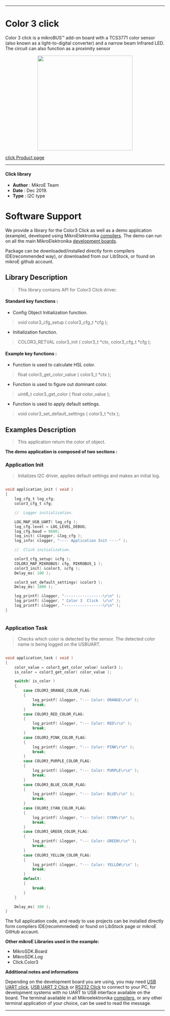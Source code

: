 
 

---
# Color 3 click

Color 3 click is a mikroBUS™ add-on board with a TCS3771 color sensor (also known as a light-to-digital converter) and a narrow beam Infrared LED. The circuit can also function as a proximity sensor

<p align="center">
  <img src="https://download.mikroe.com/images/click_for_ide/color3_click.png" height=300px>
</p>

[click Product page](https://www.mikroe.com/color-3-click)

---


#### Click library 

- **Author**        : MikroE Team
- **Date**          : Dec 2019.
- **Type**          : I2C type


# Software Support

We provide a library for the Color3 Click 
as well as a demo application (example), developed using MikroElektronika 
[compilers](https:///shop.mikroe.com/compilers). 
The demo can run on all the main MikroElektronika [development boards](https:///shop.mikroe.com/development-boards).

Package can be downloaded/installed directly form compilers IDE(recommended way), or downloaded from our LibStock, or found on mikroE github account. 

## Library Description

> This library contains API for Color3 Click driver.

#### Standard key functions :

- Config Object Initialization function.
> void color3_cfg_setup ( color3_cfg_t *cfg ); 
 
- Initialization function.
> COLOR3_RETVAL color3_init ( color3_t *ctx, color3_cfg_t *cfg );

#### Example key functions :

- Function is used to calculate HSL color.
> float color3_get_color_value ( color3_t *ctx );
 
- Function is used to figure out dominant color.
> uint8_t color3_get_color ( float color_value );

- Function is used to apply default settings.
> void color3_set_default_settings ( color3_t *ctx );

## Examples Description

> This application return the color of object.

**The demo application is composed of two sections :**

### Application Init 

> Initalizes I2C driver, applies default settings and makes an initial log.

```c

void application_init ( void )
{
    log_cfg_t log_cfg;
    color3_cfg_t cfg;

    //  Logger initialization.

    LOG_MAP_USB_UART( log_cfg );
    log_cfg.level = LOG_LEVEL_DEBUG;
    log_cfg.baud = 9600;
    log_init( &logger, &log_cfg );
    log_info( &logger, "---- Application Init ----" );

    //  Click initialization.

    color3_cfg_setup( &cfg );
    COLOR3_MAP_MIKROBUS( cfg, MIKROBUS_1 );
    color3_init( &color3, &cfg );
    Delay_ms( 100 );

    color3_set_default_settings( &color3 );
    Delay_ms( 1000 );

    log_printf( &logger, "-----------------\r\n" );
    log_printf( &logger, " Color 3  Click  \r\n" );
    log_printf( &logger, "-----------------\r\n" );
}
  
```

### Application Task

> Checks which color is detected by the sensor.
> The detected color name is being logged on the USBUART.

```c

void application_task ( void )
{
    color_value = color3_get_color_value( &color3 );
    is_color = color3_get_color( color_value );

    switch( is_color )
    {
        case COLOR3_ORANGE_COLOR_FLAG:
        {
            log_printf( &logger, "--- Color: ORANGE\r\n" );
            break;
        }
        case COLOR3_RED_COLOR_FLAG:
        {
            log_printf( &logger, "--- Color: RED\r\n" );
            break;
        }
        case COLOR3_PINK_COLOR_FLAG:
        {
            log_printf( &logger, "--- Color: PINK\r\n" );
            break;
        }
        case COLOR3_PURPLE_COLOR_FLAG:
        {
            log_printf( &logger, "--- Color: PURPLE\r\n" );
            break;
        }
        case COLOR3_BLUE_COLOR_FLAG:
        {
            log_printf( &logger, "--- Color: BLUE\r\n" );
            break;
        }
        case COLOR3_CYAN_COLOR_FLAG:
        {
            log_printf( &logger, "--- Color: CYAN\r\n" );
            break;
        }
        case COLOR3_GREEN_COLOR_FLAG:
        {
            log_printf( &logger, "--- Color: GREEN\r\n" );
            break;
        }
        case COLOR3_YELLOW_COLOR_FLAG:
        {
            log_printf( &logger, "--- Color: YELLOW\r\n" );
            break;
        }
        default:
        {
            break;
        }
    }

    Delay_ms( 300 );
}  

```


The full application code, and ready to use projects can be  installed directly form compilers IDE(recommneded) or found on LibStock page or mikroE GitHub accaunt.

**Other mikroE Libraries used in the example:** 

- MikroSDK.Board
- MikroSDK.Log
- Click.Color3

**Additional notes and informations**

Depending on the development board you are using, you may need 
[USB UART click](https:///shop.mikroe.com/usb-uart-click), 
[USB UART 2 Click](https:///shop.mikroe.com/usb-uart-2-click) or 
[RS232 Click](https:///shop.mikroe.com/rs232-click) to connect to your PC, for 
development systems with no UART to USB interface available on the board. The 
terminal available in all Mikroelektronika 
[compilers](https:///shop.mikroe.com/compilers), or any other terminal application 
of your choice, can be used to read the message.



---
